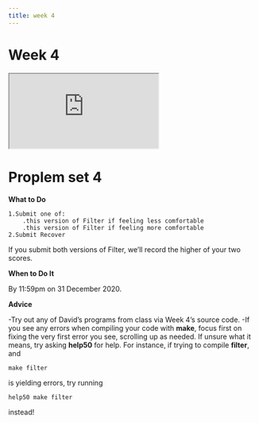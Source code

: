 ```yaml
---
title: week 4
---
```

# Week 4
<iframe src="https://www.youtube.com/embed/cF6YkH-8vFk"></iframe>

# Proplem set 4

**What to Do**

    1.Submit one of: 
        .this version of Filter if feeling less comfortable
        .this version of Filter if feeling more comfortable
    2.Submit Recover
        
If you submit both versions of Filter, we’ll record the higher of your two scores.
        

**When to Do It**

By 11:59pm on 31 December 2020.

**Advice**

  -Try out any of David’s programs from class via Week 4’s source code.
  -If you see any errors when compiling your code with **make**, focus first on fixing the very first error you see, scrolling up as needed. If unsure what it means, try asking **help50** for help. For instance, if trying to compile **filter**, and 
    
    make filter
    
   is yielding errors, try running
   
    help50 make filter
      
    
instead!
